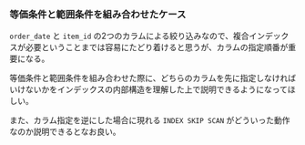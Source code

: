 ### 等価条件と範囲条件を組み合わせたケース

```order_date``` と ```item_id``` の2つのカラムによる絞り込みなので、複合インデックスが必要ということまでは容易にたどり着けると思うが、カラムの指定順番が重要になる。

等価条件と範囲条件を組み合わせた際に、どちらのカラムを先に指定しなければいけないかをインデックスの内部構造を理解した上で説明できるようになってほしい。

また、カラム指定を逆にした場合に現れる ```INDEX SKIP SCAN``` がどういった動作なのか説明できるとなお良い。